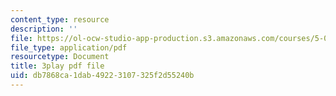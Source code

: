 ```yaml
---
content_type: resource
description: ''
file: https://ol-ocw-studio-app-production.s3.amazonaws.com/courses/5-07sc-biological-chemistry-i-fall-2013/db7868ca1dab49223107325f2d55240b_cEoteBfcBE0.pdf
file_type: application/pdf
resourcetype: Document
title: 3play pdf file
uid: db7868ca-1dab-4922-3107-325f2d55240b
---
```

